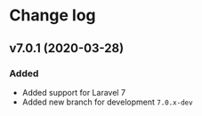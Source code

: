 # Change log


## v7.0.1 (2020-03-28)


### Added

- Added support for Laravel 7
- Added new branch for development ``7.0.x-dev``
